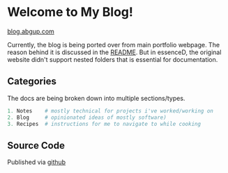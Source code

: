 # Welcome to My Blog!

[blog.abgup.com](https://blog.abgup.com)


Currently, the blog is being ported over from main portfolio webpage. The reason behind it is discussed in the [README](https://github.com/ab12gu/mkdocs-notes). But in essenceD, the original website didn't support nested folders that is essential for documentation.

## Categories

The docs are being broken down into multiple sections/types. 

```python
1. Notes    # mostly technical for projects i've worked/working on 
2. Blog     # opinionated ideas of mostly software)
3. Recipes  # instructions for me to navigate to while cooking
```


## Source Code

Published via [github](https://github.com/ab12gu/mkdocs-notes)
